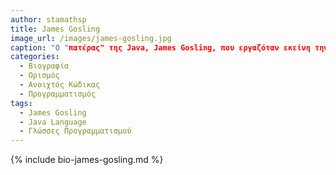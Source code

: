 ```yaml
---
author: stamathsp
title: James Gosling
image_url: /images/james-gosling.jpg
caption: "Ο "πατέρας" της Java, James Gosling, που εργαζόταν εκείνη την εποχή για την Sun, έκανε ήδη πειραματισμούς πάνω στη C++ και είχε παρουσιάσει κατά καιρούς κάποιες πειραματικές γλώσσες ως πρότυπα για το νέο εργαλείο που αναζητούσαν στην Sun. Τελικά μετά από λίγο καιρό κατέληξαν με μια πρόταση για το επιτελείο της εταιρίας, η οποία ήταν η γλώσσα Oak. Το όνομά της το πήρε από το ομώνυμο δένδρο (βελανιδιά) το οποίο ο Gosling είχε έξω από το γραφείο του και έβλεπε κάθε μέρα."
categories:
  - Βιογραφία
  - Ορισμός
  - Ανοιχτός Κώδικας
  - Προγραμματισμός
tags:
  - James Gosling
  - Java Language
  - Γλώσσες Προγραμματισμού
---
```


{% include bio-james-gosling.md %}
